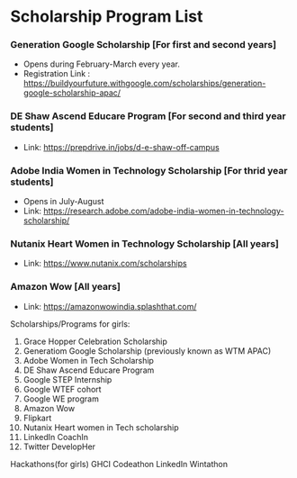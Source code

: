# Scholarship Program List

### Generation Google Scholarship [For first and second years]
* Opens during February-March every year.<br>
* Registration Link : https://buildyourfuture.withgoogle.com/scholarships/generation-google-scholarship-apac/ <br>

### DE Shaw Ascend Educare Program [For second and third year students]
* Link: https://prepdrive.in/jobs/d-e-shaw-off-campus

### Adobe India Women in Technology Scholarship [For thrid year students]
* Opens in July-August
* Link: https://research.adobe.com/adobe-india-women-in-technology-scholarship/

### Nutanix Heart Women in Technology Scholarship [All years]
* Link: https://www.nutanix.com/scholarships

### Amazon Wow [All years]
* Link: https://amazonwowindia.splashthat.com/


Scholarships/Programs for girls:
1) Grace Hopper Celebration Scholarship
2) Generatiom
Google Scholarship (previously known as WTM APAC)
3) Adobe Women in Tech Scholarship
4) DE Shaw Ascend Educare Program
5) Google STEP Internship 
6) Google WTEF cohort
7) Google WE program
8) Amazon Wow
9) Flipkart <Girls wanna code>
10) Nutanix Heart women in Tech scholarship
11) LinkedIn CoachIn 
12) Twitter DevelopHer

Hackathons(for girls)
GHCI Codeathon
LinkedIn Wintathon







